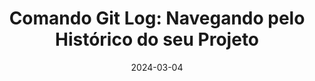 ---
layout: post
title:  "Comando Git Log: Navegando pelo Histórico do seu Projeto"
date:   2024-03-04
translations: ["en"]
tags: ["git"]
---